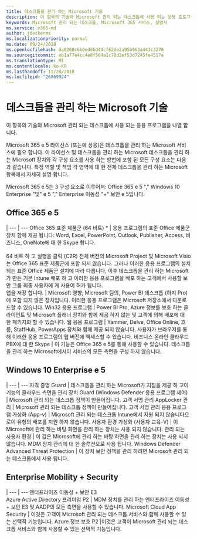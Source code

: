 ```yaml
---
title: 데스크톱을 관리 하는 Microsoft 기술
description: 이 항목의 기술와 Microsoft 관리 되는 데스크톱에 사용 되는 응용 프로그램을 나열 합니다.
keywords: Microsoft 관리 되는 데스크톱, Microsoft 365 서비스, 설명서
ms.service: m365-md
author: jdeckerms
ms.localizationpriority: normal
ms.date: 09/24/2018
ms.openlocfilehash: da0268c6b0eddbd44cf62de2a95b963a443c3278
ms.sourcegitcommit: eb1a77e4cc4e8f564a1c78d2ef53d7245fe4517a
ms.translationtype: MT
ms.contentlocale: ko-KR
ms.lasthandoff: 11/28/2018
ms.locfileid: "26869924"
---
```

# <a name="microsoft-managed-desktop-technologies"></a>데스크톱을 관리 하는 Microsoft 기술

이 항목의 기술와 Microsoft 관리 되는 데스크톱에 사용 되는 응용 프로그램을 나열 합니다.

<!-- Microsoft 365 E5; Device as a Service -->
<!-- in O365 table, standard suite, removed this sentence "Please see the Installation of Project/Visio 64bit Click to Run Addendum for important deployment instructions. -->

Microsoft 365 e 5 라이선스 (또는에 상응)은 데스크톱을 관리 하는 Microsoft 서비스에 필요 합니다. 이 라이선스 및 데스크톱을 관리 하는 Microsoft 데스크톱을 관리 하는 Microsoft 장치와 각 구성 요소를 사용 하는 방법에 포함 된 모든 구성 요소는 다음과 같습니다.  특정 역할 및 책임 각 영역에 대 한 전체 데스크톱을 관리 하는 Microsoft 항목에서 자세히 설명 합니다. 

Microsoft 365 e 5는 3 구성 요소로 이루어져: Office 365 e 5 "," Windows 10 Enterprise "및" e 5 "," Enterprise 이동성 "+" 보안 e 5입니다.  

## <a name="office-365-e5"></a>Office 365 e 5
 |
 --- | ---
Office 365 표준 제품군 (64 비트) * | 응용 프로그램의 표준 Office 제품군 장치 함께 제공 됩니다: Word, Excel, PowerPoint, Outlook, Publisher, Access, 비즈니스, OneNote에 대 한 Skype 합니다.<br><br>64 비트 하 고 실행을 클릭 (C2R) 전체 버전의 Microsoft Project 및 Microsoft Visio는 Office 365 표준 제품군에 포함 되지 않습니다.  그러나 이러한 응용 프로그램의 설치 되는 표준 Office 제품군 설치에 따라 다릅니다, 이후 데스크톱을 관리 하는 Microsoft가 만든 기본 Intune 배포 하 고 이러한 응용 프로그램을 배포 하는 고객에서 사용할 보안 그룹 최종 사용자에 게 사용이 허가 됩니다.  
앱을 저장 합니다. |    Microsoft 영향, Microsoft 팀의, Power BI 데스크톱 (하지 Pro)에 포함 되지 않은 장치입니다. 이러한 응용 프로그램은 Microsoft 저장소에서 다운로드할 수 있습니다.
Win32 응용 프로그램 |    Power BI Pro, Azure 정보를 보호 하는 클라이언트 및 Microsoft 플래너 장치와 함께 제공 하지 않는 및 고객에 의해 배포에 대 한 패키지화 할 수 있습니다. 
웹 응용 프로그램 |  Yammer, Delve, Office Online, 흐름, StaffHub, PowerApps 장치와 함께 제공 되지 않습니다. 사용자가 브라우저를 통해 이러한 응용 프로그램의 웹 버전에 액세스할 수 있습니다.
비즈니스 온라인 클라우드 PBX에 대 한 Skype | 이 기능은 Office 365 e 5를 통해 사용할 수 있습니다. 데스크톱을 관리 하는 Microsoft에서이 서비스의 모든 측면을 구성 하지 않습니다.

## <a name="windows-10-enterprise-e5"></a>Windows 10 Enterprise e 5

 |
 --- | ---
자격 증명 Guard |  데스크톱을 관리 하는 Microsoft가 지침을 제공 하 고이 기능의 클라우드 측면을 관리
장치 Guard (Windows Defender 응용 프로그램 제어)   | Microsoft 관리 되는 데스크톱 정책이 만들어집니다. 고객 서명 관리
AppLocker 관리 |  Microsoft 관리 되는 데스크톱 정책이 만들어집니다. 고객 서명 관리
응용 프로그램 가상화 (App-v) |    Microsoft 관리 되는 데스크톱 Intune에서 지원 되지 않습니다으로이 유형의 배포를 지원 하지 않습니다.
사용자 환경 가상화 (사용자 교육-V) | 이 Microsoft에 관리 하는 바탕 화면을 관리 하는 장치는 사용 되지 않습니다.
관리 되는 사용자 환경  | 이 값은 Microsoft에 관리 하는 바탕 화면을 관리 하는 장치는 사용 되지 않습니다. MDM 장치 관리에 대 한 솔루션으로 사용 됩니다.
Windows Defender Advanced Threat Protection |   이 장치 보안 정책을 관리 하려면 Microsoft 관리 되는 데스크톱에서 사용 됩니다. 

## <a name="enterprise-mobility--security"></a>Enterprise Mobility + Security 

 |
 --- | ---
엔터프라이즈 이동성 + 보안 E3<br>Azure Active Directory 프리미엄 P2 |    MDM 장치를 관리 하는 엔터프라이즈 이동성 + 보안 E3 및 AADP의 모든 측면을 사용할 수 있습니다.
Microsoft Cloud App Security |  이것은 고객이 Microsoft 관리 되는 데스크톱 서비스와 함께 사용할 수 있는 선택적 기능입니다.
Azure 정보 보호 P2  |이것은 고객이 Microsoft 관리 되는 데스크톱 서비스와 함께 사용할 수 있는 선택적 기능입니다.